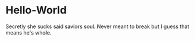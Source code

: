 # Hello-World
Secretly she sucks said saviors soul.
Never meant to break but I guess that means he's whole.

